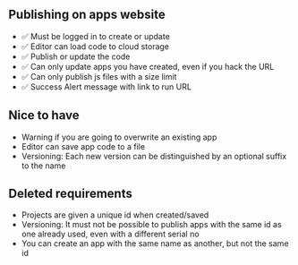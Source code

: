 Publishing on apps website
--------------------------

- ✅ Must be logged in to create or update
- ✅ Editor can load code to cloud storage
- ✅ Publish or update the code
- ✅ Can only update apps you have created, even if you hack the URL
- ✅ Can only publish js files with a size limit
- ✅ Success Alert message with link to run URL

Nice to have
------------
- Warning if you are going to overwrite an existing app
- Editor can save app code to a file
- Versioning: Each new version can be distinguished by an optional suffix to the name

Deleted requirements
--------------------
- Projects are given a unique id when created/saved
- Versioning: It must not be possible to publish apps with the same id as one already used, even with a different serial no
- You can create an app with the same name as another, but not the same id
